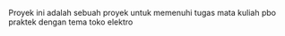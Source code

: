 Proyek ini adalah sebuah proyek untuk memenuhi tugas mata kuliah pbo praktek dengan tema toko elektro
